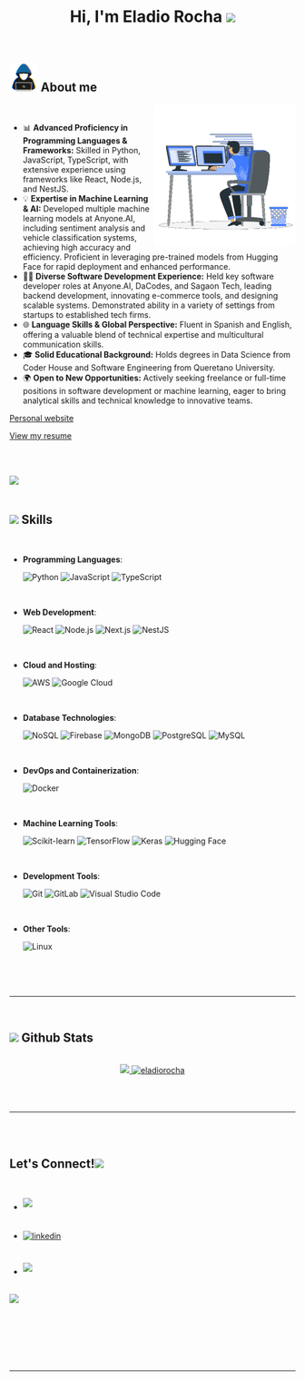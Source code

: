 
<h1 align="center"><b>Hi, I'm Eladio Rocha </b><img src="https://media.giphy.com/media/hvRJCLFzcasrR4ia7z/giphy.gif" width="35"></h1>
<!--  -->
<p align="center">
  <a href="https://readme-typing-svg.herokuapp.com/?font=Time+New+Roman&color=cyan&size=25&center=true&vCenter=true&width=600&height=100&lines=Eladio+Rocha+Vizcaino...&hearts;++;Self-taught+Front-End+Developer,;Computer+Science+Student,;CTF+Newbie,;Active+Learner/Researcher,;Love+to+learn+new+stuffs"></a>
</p>


<br>



	
## <picture><img src = "https://github.com/0xAbdulKhalid/0xAbdulKhalid/raw/main/assets/mdImages/about_me.gif" width = 50px></picture> **About me**

<picture> <img align="right" src="https://github.com/0xAbdulKhalid/0xAbdulKhalid/raw/main/assets/mdImages/Right_Side.gif" width = 250px></picture>

<br>

- 📊 **Advanced Proficiency in Programming Languages & Frameworks:** Skilled in Python, JavaScript, TypeScript, with extensive experience using frameworks like React, Node.js, and NestJS.
- 💡 **Expertise in Machine Learning & AI:** Developed multiple machine learning models at Anyone.AI, including sentiment analysis and vehicle classification systems, achieving high accuracy and efficiency. Proficient in leveraging pre-trained models from Hugging Face for rapid deployment and enhanced performance.
- 👨‍💻 **Diverse Software Development Experience:** Held key software developer roles at Anyone.AI, DaCodes, and Sagaon Tech, leading backend development, innovating e-commerce tools, and designing scalable systems. Demonstrated ability in a variety of settings from startups to established tech firms.
- 🌐 **Language Skills & Global Perspective:** Fluent in Spanish and English, offering a valuable blend of technical expertise and multicultural communication skills.
- 🎓 **Solid Educational Background:** Holds degrees in Data Science from Coder House and Software Engineering from Queretano University.
- 🌍 **Open to New Opportunities:** Actively seeking freelance or full-time positions in software development or machine learning, eager to bring analytical skills and technical knowledge to innovative teams.

<a href="https://eladiorocha.com" target="_blank">Personal website</a>

<a href="https://drive.google.com/file/d/1Ju5prgb6UhejmbdEnQ7P9Wx0Du_4Xbvy/view" target="_blank">View my resume</a>

<br><br>

<img src="https://user-images.githubusercontent.com/73097560/115834477-dbab4500-a447-11eb-908a-139a6edaec5c.gif"><br><br>

## <img src="https://media2.giphy.com/media/QssGEmpkyEOhBCb7e1/giphy.gif?cid=ecf05e47a0n3gi1bfqntqmob8g9aid1oyj2wr3ds3mg700bl&rid=giphy.gif" width ="25"><b> Skills</b>
<br>

<p align="center">

- **Programming Languages**:

    ![Python](https://img.shields.io/badge/Python%20-%2314354C.svg?style=for-the-badge&logo=python&logoColor=white)
    ![JavaScript](https://img.shields.io/badge/JavaScript%20-%23F7DF1E.svg?style=for-the-badge&logo=javascript&logoColor=black)
    ![TypeScript](https://img.shields.io/badge/TypeScript%20-%233178C6.svg?style=for-the-badge&logo=typescript&logoColor=white)

<br>

- **Web Development**:

    ![React](https://img.shields.io/badge/React%20-%2361DAFB.svg?style=for-the-badge&logo=react&logoColor=white)
    ![Node.js](https://img.shields.io/badge/Node.js%20-%23339933.svg?style=for-the-badge&logo=node-dot-js&logoColor=white)
    ![Next.js](https://img.shields.io/badge/Next.js%20-%23000000.svg?style=for-the-badge&logo=next-dot-js&logoColor=white)
    ![NestJS](https://img.shields.io/badge/NestJS-%23E0234E.svg?style=for-the-badge&logo=nestjs&logoColor=white)

<br>

- **Cloud and Hosting**:

    ![AWS](https://img.shields.io/badge/AWS-%23FF9900.svg?style=for-the-badge&logo=amazon-aws&logoColor=white)
    ![Google Cloud](https://img.shields.io/badge/Google%20Cloud-%234285F4.svg?style=for-the-badge&logo=google-cloud&logoColor=white)

<br>

- **Database Technologies**:

    ![NoSQL](https://img.shields.io/badge/NoSQL-%2300F.svg?style=for-the-badge&logo=nosql&logoColor=white)
    ![Firebase](https://img.shields.io/badge/Firebase-%23FFCA28.svg?style=for-the-badge&logo=firebase&logoColor=black)
    ![MongoDB](https://img.shields.io/badge/MongoDB-%2347A248.svg?style=for-the-badge&logo=mongodb&logoColor=white)
    ![PostgreSQL](https://img.shields.io/badge/PostgreSQL-%23336791.svg?style=for-the-badge&logo=postgresql&logoColor=white)
    ![MySQL](https://img.shields.io/badge/MySQL-%2300f.svg?style=for-the-badge&logo=mysql&logoColor=white)

<br>

- **DevOps and Containerization**:

    ![Docker](https://img.shields.io/badge/docker-%232496ED.svg?style=for-the-badge&logo=docker&logoColor=white)

<br>

- **Machine Learning Tools**:

    ![Scikit-learn](https://img.shields.io/badge/scikit_learn-%23F7931E.svg?style=for-the-badge&logo=scikit-learn&logoColor=white)
    ![TensorFlow](https://img.shields.io/badge/TensorFlow-%23FF6F00.svg?style=for-the-badge&logo=TensorFlow&logoColor=white)
    ![Keras](https://img.shields.io/badge/Keras-%23D00000.svg?style=for-the-badge&logo=Keras&logoColor=white)
    ![Hugging Face](https://img.shields.io/badge/Hugging_Face-%23F7931E.svg?style=for-the-badge&logo=Huggingface&logoColor=white)

<br>

- **Development Tools**:

    ![Git](https://img.shields.io/badge/git-%23F05033.svg?style=for-the-badge&logo=git&logoColor=white)
    ![GitLab](https://img.shields.io/badge/gitlab-%23FCA121.svg?style=for-the-badge&logo=gitlab&logoColor=white)
    ![Visual Studio Code](https://img.shields.io/badge/Visual%20Studio%20Code-0078d7.svg?style=for-the-badge&logo=visual-studio-code&logoColor=white)

<br>

- **Other Tools**:

    ![Linux](https://img.shields.io/badge/Linux-FCC624?style=for-the-badge&logo=linux&logoColor=black)

<br>


<br>
<br>

-----

<br>


## <img src="https://media.giphy.com/media/iY8CRBdQXODJSCERIr/giphy.gif" width="35"><b> Github Stats </b>
<br>

<div align="center">

<a href="https://github.com/eladiorocha/">
  <img src="https://github-readme-stats.vercel.app/api?username=eladiorocha&include_all_commits=true&count_private=true&show_icons=true&line_height=20&title_color=7A7ADB&icon_color=2234AE&text_color=D3D3D3&bg_color=0,000000,130F40" width="450"/>
  <img src="https://github-readme-stats.vercel.app/api/top-langs?username=eladiorocha&show_icons=true&locale=en&layout=compact&line_height=20&title_color=7A7ADB&icon_color=2234AE&text_color=D3D3D3&bg_color=0,000000,130F40" width="375"  alt="eladiorocha"/>

</a>
</div>

<br>
<br>
<br>

-----

<br>
<br>

## <b> Let's Connect!</b><img src="https://github.com/eladiorocha/eladiorocha/raw/main/assets/mdImages/handshake.gif" width ="80">
<br>
<div align='left'>

<ul>

<li>
<a href="https://www.youtube.com/c/eladiorochav" target="_blank">
<img src="https://img.shields.io/badge/YouTube-%20eladiorochav-%23FF0000.svg?style=for-the-badge&logo=YouTube&logoColor=white" style="margin-bottom: 5px;" />
</a>
</li>

<br>

<br>

<li>
<a href="https://linkedin.com/in/eladiorocha" target="_blank">
<img src="https://img.shields.io/badge/linkedin:  eladiorocha-%2300acee.svg?color=405DE6&style=for-the-badge&logo=linkedin&logoColor=white" alt=linkedin style="margin-bottom: 5px;"/>
</a>
</li>

<br>

<br>

<li>
<a href="mailto:contacto@eladiorocha.com" target="_blank">
<img src="https://img.shields.io/badge/Email-%20contacto@eladiorocha.com-%23333.svg?style=for-the-badge&logo=Mail.Ru&logoColor=white" style="margin-bottom: 5px;" />
</a>
</li>
	
</ul>
</div>

<br>
<img src="https://user-images.githubusercontent.com/73097560/115834477-dbab4500-a447-11eb-908a-139a6edaec5c.gif">
<br>
<br>
<br>

<div align='center'>

</div>
<br>
<br>
<br>
<br>

---

<br>
